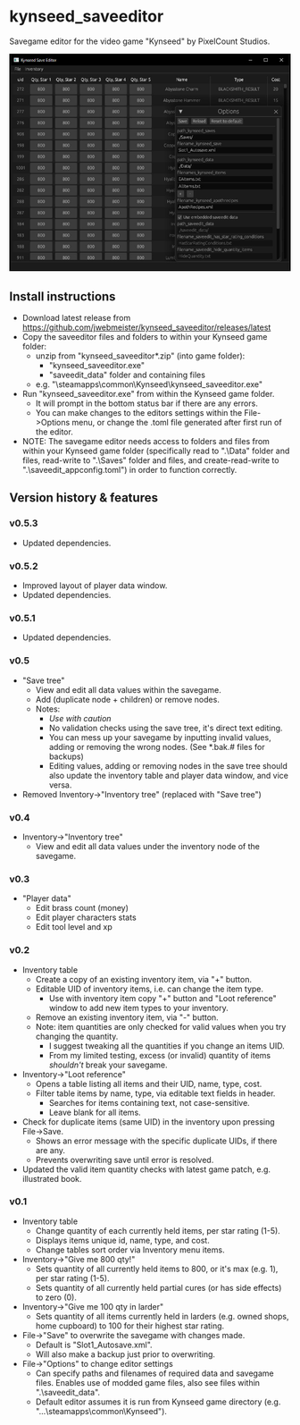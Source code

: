 # kynseed_saveeditor

Savegame editor for the video game "Kynseed" by PixelCount Studios.

![Alt text](./docs/kynseed_saveeditor_001.jpg?raw=true "kynseed_saveeditor")

## Install instructions
- Download latest release from https://github.com/jwebmeister/kynseed_saveeditor/releases/latest
- Copy the saveeditor files and folders to within your Kynseed game folder:
    - unzip from "kynseed_saveeditor*.zip" (into game folder):
        - "kynseed_saveeditor.exe"
        - "saveedit_data" folder and containing files
    - e.g. "\steamapps\common\Kynseed\kynseed_saveeditor.exe"
- Run "kynseed_saveeditor.exe" from within the Kynseed game folder.  
    - It will prompt in the bottom status bar if there are any errors.  
    - You can make changes to the editors settings within the File->Options menu, or change the .toml file generated after first run of the editor.
- NOTE: The savegame editor needs access to folders and files from within your Kynseed game folder (specifically read to ".\Data" folder and files, read-write to ".\Saves" folder and files, and create-read-write to ".\saveedit_appconfig.toml") in order to function correctly.


## Version history & features
### v0.5.3
- Updated dependencies.

### v0.5.2
- Improved layout of player data window.
- Updated dependencies.

### v0.5.1
- Updated dependencies.

### v0.5
- "Save tree"
    - View and edit all data values within the savegame.
    - Add (duplicate node + children) or remove nodes.
    - Notes: 
        - *Use with caution*
        - No validation checks using the save tree, it's direct text editing.
        - You can mess up your savegame by inputting invalid values, adding or removing the wrong nodes. (See *.bak.# files for backups)
        - Editing values, adding or removing nodes in the save tree should also update the inventory table and player data window, and vice versa.
- Removed Inventory->"Inventory tree" (replaced with "Save tree")

### v0.4
- Inventory->"Inventory tree"
    - View and edit all data values under the inventory node of the savegame.

### v0.3
- "Player data"
    - Edit brass count (money)
    - Edit player characters stats
    - Edit tool level and xp

### v0.2
- Inventory table
    - Create a copy of an existing inventory item, via "+" button.
    - Editable UID of inventory items, i.e. can change the item type. 
        - Use with inventory item copy "+" button and "Loot reference" window to add new item types to your inventory.
    - Remove an existing inventory item, via "-" button.
    - Note: item quantities are only checked for valid values when you try changing the quantity. 
        - I suggest tweaking all the quantities if you change an items UID.
        - From my limited testing, excess (or invalid) quantity of items *shouldn't* break your savegame.
- Inventory->"Loot reference"
    - Opens a table listing all items and their UID, name, type, cost.
    - Filter table items by name, type, via editable text fields in header. 
        - Searches for items containing text, not case-sensitive. 
        - Leave blank for all items.
- Check for duplicate items (same UID) in the inventory upon pressing File->Save. 
    - Shows an error message with the specific duplicate UIDs, if there are any.
    - Prevents overwriting save until error is resolved.
- Updated the valid item quantity checks with latest game patch, e.g. illustrated book.

### v0.1
- Inventory table
    - Change quantity of each currently held items, per star rating (1-5).
    - Displays items unique id, name, type, and cost.
    - Change tables sort order via Inventory menu items.
- Inventory->"Give me 800 qty!" 
    - Sets quantity of all currently held items to 800, or it's max (e.g. 1), per star rating (1-5).
    - Sets quantity of all currently held partial cures (or has side effects) to zero (0).
- Inventory->"Give me 100 qty in larder"
    - Sets quantity of all items currently held in larders (e.g. owned shops, home cupboard) to 100 for their highest star rating.
- File->"Save" to overwrite the savegame with changes made.
    - Default is "Slot1_Autosave.xml".
    - Will also make a backup just prior to overwriting.
- File->"Options" to change editor settings
    - Can specify paths and filenames of required data and savegame files. Enables use of modded game files, also see files within ".\saveedit_data\".
    - Default editor assumes it is run from Kynseed game directory (e.g. "...\steamapps\common\Kynseed\").
